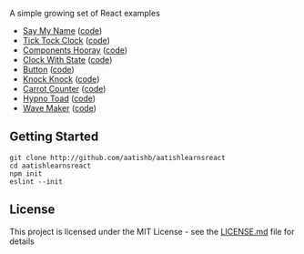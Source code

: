 A simple growing set of React examples

- [Say My Name](name/) ([code](https://github.com/aatishb/aatishlearnsreact/blob/master/name/sketch.js))
- [Tick Tock Clock](clock/) ([code](https://github.com/aatishb/aatishlearnsreact/blob/master/clock/sketch.js))
- [Components Hooray](components/) ([code](https://github.com/aatishb/aatishlearnsreact/blob/master/components/sketch.js))
- [Clock With State](clockwithstate/) ([code](https://github.com/aatishb/aatishlearnsreact/blob/master/clockwithstate/sketch.js))
- [Button](button/) ([code](https://github.com/aatishb/aatishlearnsreact/blob/master/button/sketch.js))
- [Knock Knock](knockknock/) ([code](https://github.com/aatishb/aatishlearnsreact/blob/master/knockknock/sketch.js))
- [Carrot Counter](carrotcounter/) ([code](https://github.com/aatishb/aatishlearnsreact/blob/master/carrotcounter/sketch.js))
- [Hypno Toad](hypnotoad/) ([code](https://github.com/aatishb/aatishlearnsreact/blob/master/hypnotoad/sketch.js))
- [Wave Maker](wavemaker/) ([code](https://github.com/aatishb/aatishlearnsreact/blob/master/wavemaker/sketch.js))

## Getting Started

```
git clone http://github.com/aatishb/aatishlearnsreact
cd aatishlearnsreact
npm init
eslint --init
```

## License

This project is licensed under the MIT License - see the [LICENSE.md](LICENSE.md) file for details
